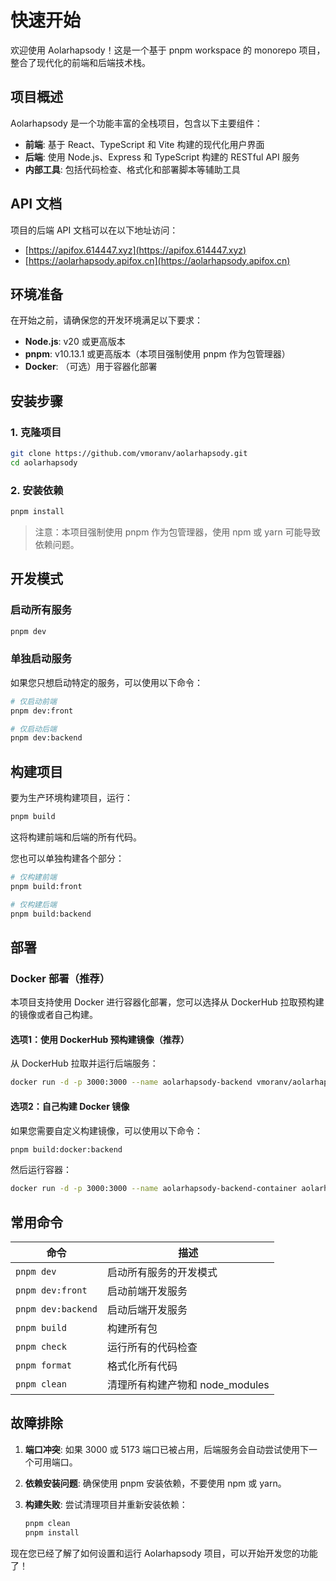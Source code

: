 # 快速开始

欢迎使用 Aolarhapsody！这是一个基于 pnpm workspace 的 monorepo 项目，整合了现代化的前端和后端技术栈。

## 项目概述

Aolarhapsody 是一个功能丰富的全栈项目，包含以下主要组件：

- **前端**: 基于 React、TypeScript 和 Vite 构建的现代化用户界面
- **后端**: 使用 Node.js、Express 和 TypeScript 构建的 RESTful API 服务
- **内部工具**: 包括代码检查、格式化和部署脚本等辅助工具

## API 文档

项目的后端 API 文档可以在以下地址访问：

- [https://apifox.614447.xyz](https://apifox.614447.xyz)
- [https://aolarhapsody.apifox.cn](https://aolarhapsody.apifox.cn)

## 环境准备

在开始之前，请确保您的开发环境满足以下要求：

- **Node.js**: v20 或更高版本
- **pnpm**: v10.13.1 或更高版本（本项目强制使用 pnpm 作为包管理器）
- **Docker**: （可选）用于容器化部署

## 安装步骤

### 1. 克隆项目

```bash
git clone https://github.com/vmoranv/aolarhapsody.git
cd aolarhapsody
```

### 2. 安装依赖

```bash
pnpm install
```

> 注意：本项目强制使用 pnpm 作为包管理器，使用 npm 或 yarn 可能导致依赖问题。

## 开发模式

### 启动所有服务

```bash
pnpm dev
```

### 单独启动服务

如果您只想启动特定的服务，可以使用以下命令：

```bash
# 仅启动前端
pnpm dev:front

# 仅启动后端
pnpm dev:backend
```

## 构建项目

要为生产环境构建项目，运行：

```bash
pnpm build
```

这将构建前端和后端的所有代码。

您也可以单独构建各个部分：

```bash
# 仅构建前端
pnpm build:front

# 仅构建后端
pnpm build:backend
```

## 部署

### Docker 部署（推荐）

本项目支持使用 Docker 进行容器化部署，您可以选择从 DockerHub 拉取预构建的镜像或者自己构建。

#### 选项1：使用 DockerHub 预构建镜像（推荐）

从 DockerHub 拉取并运行后端服务：

```bash
docker run -d -p 3000:3000 --name aolarhapsody-backend vmoranv/aolarhapsody-backend
```

#### 选项2：自己构建 Docker 镜像

如果您需要自定义构建镜像，可以使用以下命令：

```bash
pnpm build:docker:backend
```

然后运行容器：

```bash
docker run -d -p 3000:3000 --name aolarhapsody-backend-container aolarhapsody-backend
```

## 常用命令

| 命令               | 描述                            |
| ------------------ | ------------------------------- |
| `pnpm dev`         | 启动所有服务的开发模式          |
| `pnpm dev:front`   | 启动前端开发服务                |
| `pnpm dev:backend` | 启动后端开发服务                |
| `pnpm build`       | 构建所有包                      |
| `pnpm check`       | 运行所有的代码检查              |
| `pnpm format`      | 格式化所有代码                  |
| `pnpm clean`       | 清理所有构建产物和 node_modules |

## 故障排除

1. **端口冲突**: 如果 3000 或 5173 端口已被占用，后端服务会自动尝试使用下一个可用端口。

2. **依赖安装问题**: 确保使用 pnpm 安装依赖，不要使用 npm 或 yarn。

3. **构建失败**: 尝试清理项目并重新安装依赖：
   ```bash
   pnpm clean
   pnpm install
   ```

现在您已经了解了如何设置和运行 Aolarhapsody 项目，可以开始开发您的功能了！
